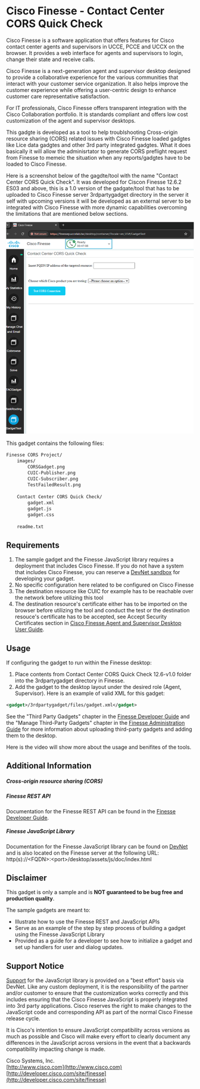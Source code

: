 # Cisco Finesse - Contact Center CORS Quick Check

Cisco Finesse is a software application that offers features for Cisco contact center agents and supervisors in UCCE, PCCE and UCCX on the browser. It provides a web interface for agents and supervisors to login, change their state and receive calls. 

Cisco Finesse is a next-generation agent and supervisor desktop designed to provide a collaborative experience for the various communities that interact with your customer service organization. It also helps improve the customer experience while offering a user-centric design to enhance customer care representative satisfaction.

For IT professionals, Cisco Finesse offers transparent integration with the Cisco Collaboration portfolio. It is standards compliant and offers low cost customization of the agent and supervisor desktops.

This gadgte is developed as a tool to help troublshooting Cross-origin resource sharing (CORS) related issues with Cisco Finesse loaded gadgtes like Lice data gadgtes and other 3rd party integrated gadgtes. What it does basically it will allow the adminisrtator to generate CORS preflight request from Finesse to memeic the situation when any reports/gadgtes have to be loaded to Cisco Finesse.

Here is a screenshot below of the gagdte/tool with the name "Contact Center CORS Quick Check". It was developed for Ciscon Finesse 12.6.2 ES03 and above, this is a 1.0 version of the gadgate/tool that has to be uploaded to Cisco Finesse server 3rdpartygadget directory in the server it self with upcoming versions it will be developed as an external server to be integrated with Cisco Finesse with more dynamic capabilities overcoming the limitations that are mentioned below sections.

![Sample Gadget Screenshot](images/CORSGadget.png)


This gadget contains the following files:

	Finesse CORS Project/
    	images/
        	CORSGadget.png
			CUIC-Publisher.png
			CUIC-Subscriber.png
			TestFailedResult.png
		
		Contact Center CORS Quick Check/
			gadget.xml
			gadget.js
			gadget.css

		readme.txt



## Requirements
1. The sample gadget and the Finesse JavaScript library requires a deployment that includes Cisco Finesse. If you do not have a system that includes Cisco Finesse, you can reserve a [DevNet sandbox](https://developer.cisco.com/docs/finesse/#!sandbox) for developing your gadget.
2. No specific configuration here related to be configured on Cisco Finesse
3. The destination resource like CUIC for example has to be reachable over the network before utilizing this tool
4. The destination resource's certificate either has to be imported on the browser before utilizing the tool and conduct the test or the destination resouce's certificate has to be accepted, see Accept Security Certificates section in [Cisco Finesse Agent and Supervisor Desktop User Guide](https://www.cisco.com/c/en/us/td/docs/voice_ip_comm/cust_contact/contact_center/finesse/finesse_1262/user/guide/cfin_b_1262_cisco-desktop-user-guide.html).

## Usage
If configuring the gadget to run within the Finesse desktop:
1. Place contents from Contact Center CORS Quick Check 12.6-v1.0 folder into the 3rdpartygadget directory in Finesse.
2. Add the gadget to the desktop layout under the desired role (Agent, Supervisor).
 Here is an example of valid XML for this gadget:
```xml
<gadget>/3rdpartygadget/files/gadget.xml</gadget>
```

 See the "Third Party Gadgets" chapter in the [Finesse Developer Guide](https://developer.cisco.com/docs/finesse/#!rest-api-dev-guide) and the "Manage Third-Party Gadgets" chapter in the [Finesse Administration Guide](http://www.cisco.com/c/en/us/support/customer-collaboration/finesse/products-user-guide-list.html) for more information about uploading third-party gadgets and adding them to the desktop.

 Here is the video will show more about the usage and benifites of the tools.


## Additional Information
##### Cross-origin resource sharing (CORS)






##### Finesse REST API
Documentation for the Finesse REST API can be found in the [Finesse Developer Guide](https://developer.cisco.com/docs/finesse/#!rest-api-dev-guide).

##### Finesse JavaScript Library
Documentation for the Finesse JavaScript library can be found on [DevNet](https://developer.cisco.com/docs/finesse/#!javascript-library) and is also located on the Finesse server at the following URL: http(s)://&lt;FQDN&gt;:&lt;port&gt;/desktop/assets/js/doc/index.html


## Disclaimer
This gadget is only a sample and is **NOT guaranteed to be bug free and production quality**.

The sample gadgets are meant to:
- Illustrate how to use the Finesse REST and JavaScript APIs
- Serve as an example of the step by step process of building a gadget using the Finesse JavaScript Library
- Provided as a guide for a developer to see how to initialize a gadget and set up handlers for user and dialog updates.

## Support Notice
[Support](https://developer.cisco.com/support) for the JavaScript library is provided on a "best effort" basis via DevNet. Like any custom deployment, it is the responsibility of the partner and/or customer to ensure that the customization works correctly and this includes ensuring that the Cisco Finesse JavaScript is properly integrated into 3rd party applications. Cisco reserves the right to make changes to the JavaScript code and corresponding API as part of the normal Cisco Finesse release cycle.

It is Cisco's intention to ensure JavaScript compatibility across versions as much as possible and Cisco will make every effort to clearly document any differences in the JavaScript across versions in the event that a backwards compatibility impacting change is made.

Cisco Systems, Inc.<br>
[http://www.cisco.com](http://www.cisco.com)<br>
[http://developer.cisco.com/site/finesse](http://developer.cisco.com/site/finesse)